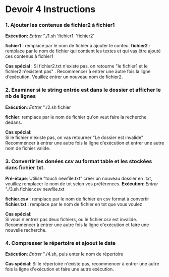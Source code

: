 # Devoir 4  Instructions

### 1. Ajouter les contenus de fichier2 à fichier1 
   **Exécution:**
    _Entrer_ "./1.sh 'fichier1' 'fichier2' 

   **fichier1** : remplace par le nom de fichier à ajouter le conteu. 
   **fichier2** : remplace par le nom de fichier qui contient les textes et qui vas être ajouté ces contenus à fichier1 

   **Cas spécial** : 
    Si fichier2.txt n'existe pas, on retourne "le fichier1 et le fichier2 n'existent pas" . 
    Recommencer à entrer une autre fois la ligne d'exécution. Veuillez entrer un nouveau nom de fichier2. 

### 2. Examiner si le string entrée est dans le dossier et afficher le nb de lignes 

  **Exécution**: 
   _Entrer_ "./2.sh fichier 

  **fichier**: remplace par le nom de fichier qu'on veut faire la recherche dedans. 

  **Cas spécial**:  
    Si le fichier n'existe pas, on vas retourner "Le dossier est invalide"
    Recommencer à entrer une autre fois la ligne d'exécution et entrer une autre nom de fichier valide. 

### 3. Convertir les donées csv au format table et les stockées dans fichier txt. 
     
  **Pré-étape**: 
    Utilise "touch newfile.txt"  créer un nouveau dossier en .txt, veuillez remplacer le nom de txt selon vos préférences. 
  **Exécution**: 
    _Entrer_ "./3.sh fichier.csv newfile.txt 

  **fichier.csv** : remplace par le nom de fichier en csv format à convertir  
  **fichier.txt** : remplace par le nom de fichier en txt que vous voulez 

  **Cas spécial**:  
    Si vous n'entrez pas deux fichiers, ou le fichier.csv est invalide. 
    Recommencer à entrer une autre fois la ligne d'exécution et faire une nouvelle recherche. 

### 4. Compresser le répertoire et ajoout le date 

  **Exécution**: 
  _Entrer_ "./4.sh, puis enter le nom de répertoire 

  **Cas spécial**: 
    Si le répertoire n'existe pas, recommencer à entrer une autre fois la ligne d'exécution et faire une autre exécution. 
